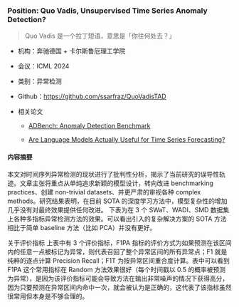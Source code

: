 ### Position: Quo Vadis, Unsupervised Time Series Anomaly Detection?

> Quo Vadis 是一个拉丁短语，意思是「你往何处去？」

- 机构：奔驰德国 + 卡尔斯鲁厄理工学院

- 会议：ICML 2024

- 类别：异常检测

- Github：https://github.com/ssarfraz/QuoVadisTAD

- 相关论文

  - [ADBench: Anomaly Detection Benchmark](https://viterbi-web.usc.edu/~yzhao010/papers/22-neurips-adbench.pdf)

  - [Are Language Models Actually Useful for Time Series Forecasting?](https://arxiv.org/abs/2406.16964)

#### 内容摘要

本文对时间序列异常检测的现状进行了批判性分析，揭示了当前研究的误导性轨迹。文章主张将重点从单纯追求新颖的模型设计，转向改进 benchmarking practices、创建 non-trivial datasets、并更严肃的审视各种 complex methods。研究结果表明，在目前 SOTA 的深度学习方法中，模型复杂性的增加几乎没有对最终效果提供任何改进。
下表为在 3 个 SWaT、WADI、SMD 数据集上各种多指标异常检测方法的效果。可以看出引入的复杂解决方案的 SOTA 方法相比于简单 baseline 方法（比如 PCA）并没有更好。

关于评价指标
上表中有 3 个评价指标，F1PA 指标的评价方式为如果预测在该区间内的任意一点被标记为异常，则代表召回了整个异常区间的所有异常点；F1 就是纯粹的逐点计算 Precision Recall；F1T 为按异常区间重合度计算。表中可以看到 F1PA 这个常用指标在 Random 方法效果很好（每个时间戳以 0.5 的概率被预测为异常），是因为该评价指标可能会导致方法在输出非常噪声的情况下获得高分，因为只要预测在异常区间内命中一次，就会被认为是正确的，这代表了该指标虽然很常用但本身是不够合理的。






